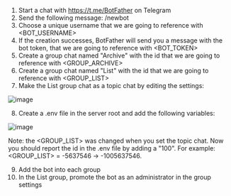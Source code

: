 1. Start a chat with https://t.me/BotFather on Telegram
2. Send the following message: /newbot
3. Choose a unique username that we are going to reference with <BOT_USERNAME>
4. If the creation successes, BotFather will send you a message with the bot token, that we are going to reference with <BOT_TOKEN>
5. Create a group chat named "Archive" with the id that we are going to reference with <GROUP_ARCHIVE>
6. Create a group chat named "List" with the id that we are going to reference with <GROUP_LIST>
7. Make the List group chat as a topic chat by editing the settings:

![image](https://github.com/user-attachments/assets/f337c52a-cf5f-4256-bf4c-2fcb7039fbc8)

8. Create a .env file in the server root and add the following variables:

![image](https://github.com/user-attachments/assets/df58843c-5d71-4268-be14-c46cd113e699)

Note: the <GROUP_LIST> was changed when you set the topic chat. Now you should report the id in the .env file by adding a "100".
For example: <GROUP_LIST> = -5637546 -> -1005637546.

9. Add the bot into each group
10. In the List group, promote the bot as an administrator in the group settings
